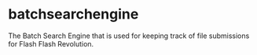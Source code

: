 # batchsearchengine
The Batch Search Engine that is used for keeping track of file submissions for Flash Flash Revolution.
